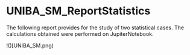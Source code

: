 # UNIBA_SM_ReportStatistics
The following report provides for the study of two statistical cases. The calculations obtained were performed on JupiterNotebook.

!()[UNIBA_SM.png)
